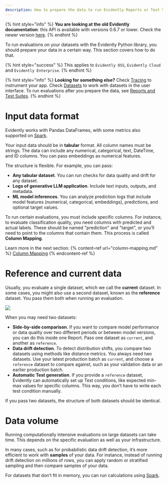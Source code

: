 ```yaml
---
description: How to prepare the data to run Evidently Reports or Test Suites.
---
```


{% hint style="info" %}
**You are looking at the old Evidently documentation**: this API is available with versions 0.6.7 or lower. Check the newer version [here](https://docs.evidentlyai.com/introduction).
{% endhint %}

To run evaluations on your datasets with the Evidently Python library, you should prepare your data in a certain way. This section covers how to do that. 

{% hint style="success" %}
This applies to `Evidently OSS`, `Evidently Cloud` and `Evidently Enterprise`. 
{% endhint %}

{% hint style="info" %}
**Looking for something else?** Check [Tracing](../tracing/tracing_overview.md) to instrument your app. Check [Datasets](../datasets/datasets_overview.md) to work with datasets in the user interface. To run evaluations after you prepare the data, see [Reports and Test Suites](../tests-and-reports/introduction.md).
{% endhint %}

# Input data format

Evidently works with Pandas DataFrames, with some metrics also supported on [Spark](../tests-and-reports/spark.md).

Your input data should be in **tabular** format. All column names must be strings. The data can include any numerical, categorical, text, DateTime, and ID columns. You can pass embeddings as numerical features. 

The structure is flexible. For example, you can pass:
* **Any tabular dataset**. You can run checks for data quality and drift for any dataset.
* **Logs of generative LLM application**. Include text inputs, outputs, and metadata.
* **ML model inferences**. You can analyze prediction logs that include model features (numerical, categorical, embeddings), predictions, and optional target values. 

To run certain evaluations, you must include specific columns. For instance, to evaluate classification quality, you need columns with predicted and actual labels. These should be named "prediction" and "target", or you’ll need to point to the columns that contain them. This process is called **Column Mapping**. 

Learn more in the next section:
{% content-ref url="column-mapping.md" %}
[Column Mapping](column-mapping.md)
{% endcontent-ref %}

# Reference and current data

Usually, you evaluate a single dataset, which we call the **current** dataset. In some cases, you might also use a second dataset, known as the **reference** dataset. You pass them both when running an evaluation.

![](<../.gitbook/assets/two\_datasets\_classification.png>)

When you may need two datasets:
* **Side-by-side comparison**. If you want to compare model performance or data quality over two different periods or between model versions, you can do this inside one Report. Pass one dataset as `current`, and another as `reference`.
* **Data drift detection**. To detect distribution shifts, you compare two datasets using methods like distance metrics. You always need two datasets. Use your latest production batch as `current`, and choose a `reference` dataset to compare against, such as your validation data or an earlier production batch.
* **Automatic Test generation**. If you provide a `reference` dataset, Evidently can automatically set up Test conditions, like expected min-max values for specific columns. This way, you don’t have to write each test condition manually.

If you pass two datasets, the structure of both datasets should be identical. 

# Data volume

Running computationally intensive evaluations on large datasets can take time. This depends on the specific evaluation as well as your infrastructure. 

In many cases, such as for probabilistic data drift detection, it’s more efficient to work with **samples** of your data. For instance, instead of running drift detection on millions of rows, you can apply random or stratified sampling and then compare samples of your data.  

For datasets that don’t fit in memory, you can run calculations using [Spark](../tests-and-reports/spark.md).
